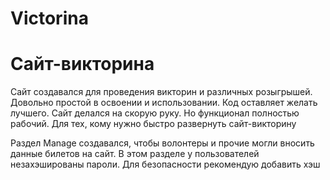 # Victorina
<h1>Сайт-викторина</h1>
<p>Сайт создавался для проведения викторин и различных розыгрышей. Довольно простой в освоении и использовании. Код оставляет желать лучшего. Сайт делался на скорую руку. Но функционал полностью рабочий. Для тех, кому нужно быстро развернуть сайт-викторину</p>
<p>Раздел Manage создавался, чтобы волонтеры и прочие могли вносить данные билетов на сайт. В этом разделе у пользователей незахэшированы пароли. Для безопасности рекомендую добавить хэш</p>
